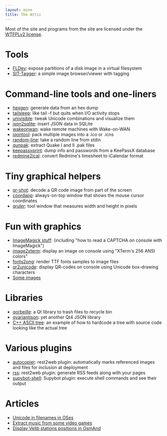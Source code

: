 ```yaml
---
layout: mine
title: The Attic
---
```


Most of the site and programs from the site are licensed under the [WTFPLv2 license](wtfpl).

# Tools #

- [FLDev](fldev): expose partitions of a disk image in a virtual filesystem
- [SIT-Tagger](sit-tagger): a simple image browser/viewer with tagging


# Command-line tools and one-liners #

- [hexgen](hexgen): generate data from an hex dump
- [tailsleep](tailsleep): like tail -f but quits when I/O activity stops
- [univisible](univisible): tweak Unicode combinations and visualize them
- [json2sqlite](json2sqlite): insert JSON data in SQLite
- [wakeonwan](wakeonwan): wake remote machines with Wake-on-WAN
- [iqontool](iqontool): pack multiple images into a .ico or .icns
- [random-line](random-line): take a random line from stdin
- [qunpak](qunpak): extract Quake I and II .pak files
- [keepassxprint](keepassxprint): dump info and passwords from a KeePassX database
- [redmine2ical](redmine2ical): convert Redmine's timesheet to iCalendar format


# Tiny graphical helpers #

- [qr-shot](qr-shot): decode a QR code image from part of the screen
- [coordapp](coordapp): always-on-top window that shows the mouse cursor coordinates
- [qruler](qruler): tool window that measures width and height in pixels


# Fun with graphics #

- [ImageMagick stuff](magick): (including "how to read a CAPTCHA on console with ImageMagick")
- [image2xterm](image2xterm): display an image on console using "XTerm's 256 ANSI colors"
- [fonts2png](fonts2png): render TTF fonts samples to image files
- [qr2unicode](qr2unicode): display QR-codes on console using Unicode box-drawing characters
- [Some images](gfx)


# Libraries #

- [qorbeille](https://github.com/hydrargyrum/qorbeille): a Qt library to trash files to recycle bin
- [qvariantjson](https://github.com/hydrargyrum/qvariantjson): yet another Qt4 JSON library
- [C++ ASCII tree](cppasciitree): an example of how to hardcode a tree with source code looking like the actual tree


# Various plugins #

- [autocopier](r2w_plugins): rest2web plugin: automatically marks referenced images and files for inclusion at deployment
- [rss](r2w_plugins): rest2web plugin: generate RSS feeds along with your pages
- [supybot-shell](supybot-shell): Supybot plugin: execute shell commands and see their output


# Articles #

- [Unicode in filenames in OSes](misc/unicode-filenames.html)
- [Extract music from some video games](misc/extract-vg-music.html)
- [Display Velib stations positions in OsmAnd](misc/velib-gpx-osmand.html)


